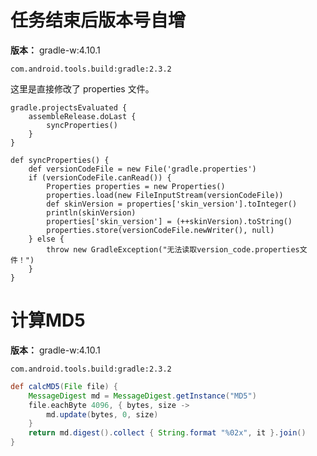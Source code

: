 # 任务结束后版本号自增

**版本：** 
    gradle-w:4.10.1

    com.android.tools.build:gradle:2.3.2

这里是直接修改了 properties 文件。

```
gradle.projectsEvaluated {
    assembleRelease.doLast {
        syncProperties()
    }
}

def syncProperties() {
    def versionCodeFile = new File('gradle.properties')
    if (versionCodeFile.canRead()) {
        Properties properties = new Properties()
        properties.load(new FileInputStream(versionCodeFile))
        def skinVersion = properties['skin_version'].toInteger()
        println(skinVersion)
        properties['skin_version'] = (++skinVersion).toString()
        properties.store(versionCodeFile.newWriter(), null)
    } else {
        throw new GradleException("无法读取version_code.properties文件！")
    }
}
```

# 计算MD5

**版本：** 
    gradle-w:4.10.1

    com.android.tools.build:gradle:2.3.2

```gradle
def calcMD5(File file) {
    MessageDigest md = MessageDigest.getInstance("MD5")
    file.eachByte 4096, { bytes, size ->
        md.update(bytes, 0, size)
    }
    return md.digest().collect { String.format "%02x", it }.join()
}
```